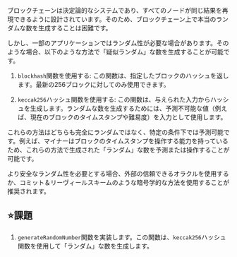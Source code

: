 ブロックチェーンは決定論的なシステムであり、すべてのノードが同じ結果を再現できるように設計されています。そのため、ブロックチェーン上で本当のランダムな数を生成することは困難です。

しかし、一部のアプリケーションではランダム性が必要な場合があります。そのような場合、以下のような方法で「疑似ランダム」な数を生成することが可能です。

1. `blockhash`関数を使用する: この関数は、指定したブロックのハッシュを返します。最新の256ブロックに対してのみ使用できます。

2. `keccak256`ハッシュ関数を使用する: この関数は、与えられた入力からハッシュを生成します。ランダムな数を生成するためには、予測不可能な値（例えば、現在のブロックのタイムスタンプや難易度）を入力として使用します。

これらの方法はどちらも完全にランダムではなく、特定の条件下では予測可能です。例えば、マイナーはブロックのタイムスタンプを操作する能力を持っているため、これらの方法で生成された「ランダム」な数を予測または操作することが可能です。

より安全なランダム性を必要とする場合、外部の信頼できるオラクルを使用するか、コミット＆リーヴィールスキームのような暗号学的な方法を使用することが推奨されます。

## ⭐️課題
1. `generateRandomNumber`関数を実装します。この関数は、`keccak256`ハッシュ関数を使用して「ランダム」な数を生成します。
